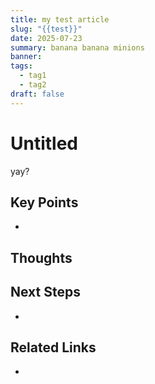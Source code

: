 ```yaml
---
title: my test article
slug: "{{test}}"
date: 2025-07-23
summary: banana banana minions
banner: 
tags:
  - tag1
  - tag2
draft: false
---
```


# Untitled

yay?
## Key Points

- 

## Thoughts

## Next Steps

- 

## Related Links

- 